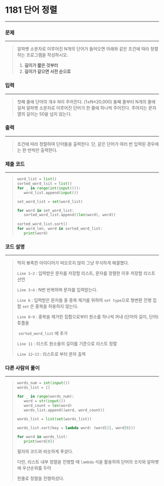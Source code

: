 # 1181 단어 정렬

---



### 문제

---

>알파벳 소문자로 이루어진 N개의 단어가 들어오면 아래와 같은 조건에 따라 정렬하는 프로그램을 작성하시오.
>
>1. **길이가 짧은 것부터**
>2. **길이가 같으면 사전 순으로**



### 입력

---

>첫째 줄에 단어의 개수 N이 주어진다. (1≤N≤20,000) 둘째 줄부터 N개의 줄에 걸쳐 알파벳 소문자로 이루어진 단어가 한 줄에 하나씩 주어진다. 주어지는 문자열의 길이는 50을 넘지 않는다.



### 출력

---

>조건에 따라 정렬하여 단어들을 출력한다. 단, 같은 단어가 여러 번 입력된 경우에는 한 번씩만 출력한다.



### 제출 코드

---

>```python
>word_list = list()
>sorted_word_lsit = list()
>for _ in range(int(input())):
>    word_list.append(input())
>
>set_word_list = set(word_list)
>
>for word in set_word_list:
>    sorted_word_list.append((len(word), word))
>    
>sorted_word_list.sort()
>for word_len, word in sorted_word_list:
>    print(word)
>```



### 코드 설명

---

>딱히 뾰족한 아이디어가 떠오르지 않아 그냥 무식하게 해결했다.
>
>`Line 1~2` : 입력받은 문자를 저장할 리스트, 문자를 정렬한 이후 저장할 리스트 선언
>
>`Line 3~4` : N번 반복하며 문자를 입력받는다.
>
>`Line 6` : 입력받은 문자들 중 중복 제거를 위하여 `set type`으로 형변환 진행
>			집합 `set` 은 중복을 허용하지 않는다.
>
>`Line 8~9` : 중복을 제거한 집합으로부터 원소를 하나씩 꺼내 (단어의 길이, 단어) 튜플을 
>
>​				`sorted_word_list` 에 추가
>
>`Line 11` : 리스트 원소들의 길이를 기준으로 리스트 정렬
>
>`Line 12~13` : 리스트로 부터 문자 출력



### 다른 사람의 풀이

---

>```python
>words_num = int(input())
>words_list = []
>
>for _ in range(words_num):
>    word = str(input())
>    word_count = len(word)
>    words_list.append((word, word_count))
>    
>words_list = list(set(words_list))
>
>words_list.sort(key = lambda word: (word[1], word[0]))
>
>for word in words_list:
>    print(word[0])
>```
>
>
>필자의 코드와 비슷하게 푸셨다.
>
>다만, 리스트 내부 정렬을 진행할 때 `lambda` 식을 활용하여 단어의 숫자와 알파벳에 우선순위를 두어 
>
>한줄로 정렬을 진행하셨다.



